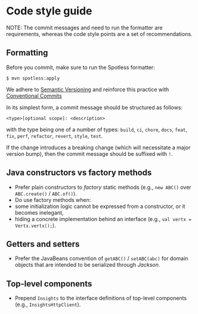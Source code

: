 # Code style guide

NOTE: The commit messages and need to run the formatter are requirements, whereas the code style points are a set of recommendations.

## Formatting

Before you commit, make sure to run the Spotless formatter:

	$ mvn spotless:apply

We adhere to [Semantic Versioning](https://semver.org/) and reinforce this practice with [Conventional Commits](https://www.conventionalcommits.org/)

In its simplest form, a commit message should be structured as follows:

```
<type>[optional scope]: <description>
```

with the type being one of a number of types: `build`, `ci`, `chore`, `docs`, `feat`, `fix`, `perf`, `refactor`, `revert`, `style`, `test`.

If the change introduces a breaking change (which will necessitate a major version bump), then the commit message should be suffixed with `!`.

## Java constructors vs factory methods

- Prefer plain constructors to _factory_ static methods (e.g., `new ABC()` over `ABC.create()` / `ABC.of()`).
- Do use factory methods when:
- some initialization logic cannot be expressed from a constructor, or it becomes inelegant,
- hiding a concrete implementation behind an interface (e.g., `val vertx = Vertx.vertx();`).

## Getters and setters

- Prefer the JavaBeans convention of `getABC()` / `setABC(abc)` for domain objects that are intended to be serialized through _Jackson_.

## Top-level components

- Prepend `Insights` to the interface definitions of top-level components (e.g., `InsightsHttpClient`).
